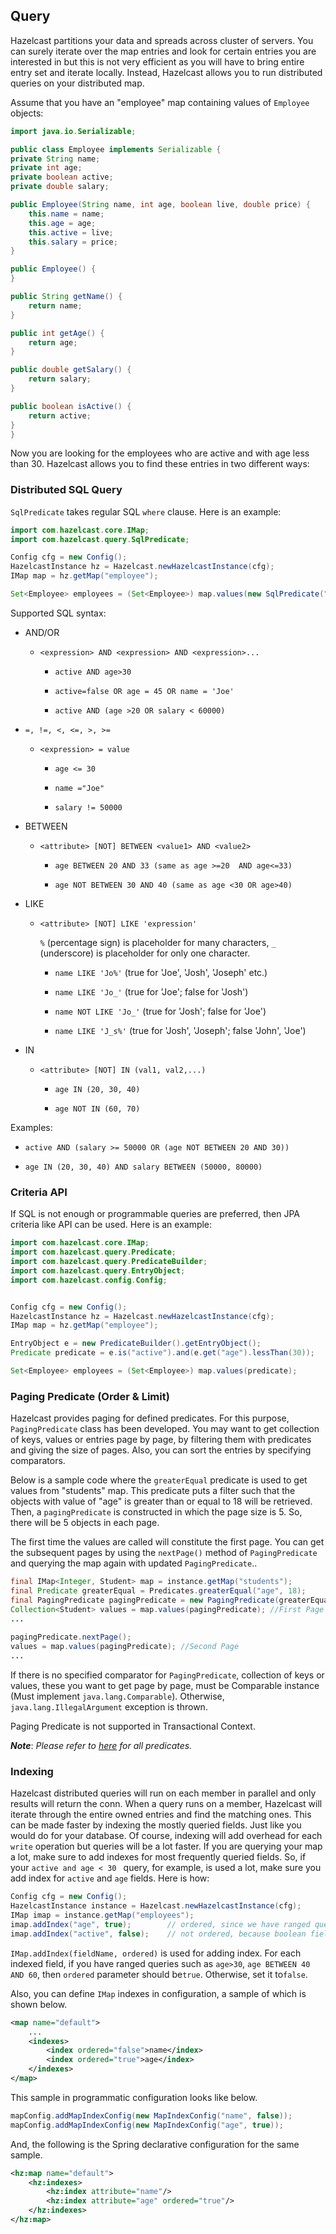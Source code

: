


## Query


Hazelcast partitions your data and spreads across cluster of servers. You can surely iterate over the map entries and look for certain entries you are interested in but this is not very efficient as you will have to bring entire entry set and iterate locally. Instead, Hazelcast allows you to run distributed queries on your distributed map.

Assume that you have an "employee" map containing values of `Employee` objects:

```java
import java.io.Serializable;

public class Employee implements Serializable {
private String name;
private int age;
private boolean active;
private double salary;

public Employee(String name, int age, boolean live, double price) {
    this.name = name;
    this.age = age;
    this.active = live;
    this.salary = price;
}

public Employee() {
}

public String getName() {
    return name;
}

public int getAge() {
    return age;
}

public double getSalary() {
    return salary;
}

public boolean isActive() {
    return active;
}
}
```

Now you are looking for the employees who are active and with age less than 30. Hazelcast allows you to find these entries in two different ways:

### Distributed SQL Query

`SqlPredicate` takes regular SQL `where` clause. Here is an example:

```java
import com.hazelcast.core.IMap;
import com.hazelcast.query.SqlPredicate;

Config cfg = new Config();
HazelcastInstance hz = Hazelcast.newHazelcastInstance(cfg);
IMap map = hz.getMap("employee");

Set<Employee> employees = (Set<Employee>) map.values(new SqlPredicate("active AND age < 30"));
```

Supported SQL syntax:

-   AND/OR

    -   `<expression> AND <expression> AND <expression>... `

        -   `active AND age>30`

        -   `active=false OR age = 45 OR name = 'Joe' `

        -   `active AND (age >20 OR salary < 60000) `

-   `=, !=, <, <=, >, >=`

    -   `<expression> = value`

        -   `age <= 30`

        -   `name ="Joe"`

        -   `salary != 50000`

-   BETWEEN

    -   `<attribute> [NOT] BETWEEN <value1> AND <value2>`

        -   `age BETWEEN 20 AND 33 (same as age >=20  AND age<=33)`

        -   `age NOT BETWEEN 30 AND 40 (same as age <30 OR age>40)`

-   LIKE

    -   `<attribute> [NOT] LIKE 'expression'`

        `%` (percentage sign) is placeholder for many characters, `_` (underscore) is placeholder for only one character.

        -   `name LIKE 'Jo%'` (true for 'Joe', 'Josh', 'Joseph' etc.)

        -   `name LIKE 'Jo_'` (true for 'Joe'; false for 'Josh')

        -   `name NOT LIKE 'Jo_'` (true for 'Josh'; false for 'Joe')

        -   `name LIKE 'J_s%'` (true for 'Josh', 'Joseph'; false 'John', 'Joe')

-   IN

    -   `<attribute> [NOT] IN (val1, val2,...)`

        -   `age IN (20, 30, 40)`

        -   `age NOT IN (60, 70)`

Examples:

-   `active AND (salary >= 50000 OR (age NOT BETWEEN 20 AND 30)) `

-   `age IN (20, 30, 40) AND salary BETWEEN (50000, 80000)`

### Criteria API

If SQL is not enough or programmable queries are preferred, then JPA criteria like API can be used. Here is an example:

```java
import com.hazelcast.core.IMap;
import com.hazelcast.query.Predicate;
import com.hazelcast.query.PredicateBuilder;
import com.hazelcast.query.EntryObject;
import com.hazelcast.config.Config;


Config cfg = new Config();
HazelcastInstance hz = Hazelcast.newHazelcastInstance(cfg);
IMap map = hz.getMap("employee");

EntryObject e = new PredicateBuilder().getEntryObject();
Predicate predicate = e.is("active").and(e.get("age").lessThan(30));

Set<Employee> employees = (Set<Employee>) map.values(predicate);
```

### Paging Predicate (Order & Limit)

Hazelcast provides paging for defined predicates. For this purpose, `PagingPredicate` class has been developed. You may want to get collection of keys, values or entries page by page, by filtering them with predicates and giving the size of pages. Also, you can sort the entries by specifying comparators.

Below is a sample code where the `greaterEqual` predicate is used to get values from "students" map. This predicate puts a filter such that the objects with value of "age" is greater than or equal to 18 will be retrieved. Then, a `pagingPredicate` is constructed in which the page size is 5. So, there will be 5 objects in each page. 

The first time the values are called will constitute the first page. You can get the subsequent pages by using the `nextPage()` method of `PagingPredicate` and querying the map again with updated `PagingPredicate`..

```java
final IMap<Integer, Student> map = instance.getMap("students");
final Predicate greaterEqual = Predicates.greaterEqual("age", 18);
final PagingPredicate pagingPredicate = new PagingPredicate(greaterEqual, 5);
Collection<Student> values = map.values(pagingPredicate); //First Page
...
       
pagingPredicate.nextPage();
values = map.values(pagingPredicate); //Second Page
...
```

If there is no specified comparator for `PagingPredicate`, collection of keys or values, these you want to get page by page, must be Comparable instance (Must implement `java.lang.Comparable`). Otherwise, `java.lang.IllegalArgument` exception is thrown.

Paging Predicate is not supported in Transactional Context.

***Note***: *Please refer to [here](http://hazelcast.org/docs/latest/javadoc/com/hazelcast/query/Predicates.html) for all predicates.*



### Indexing

Hazelcast distributed queries will run on each member in parallel and only results will return the conn. When a query runs on a member, Hazelcast will iterate through the entire owned entries and find the matching ones. This can be made faster by indexing the mostly queried fields. Just like you would do for your database. Of course, indexing will add overhead for each `write` operation but queries will be a lot faster. If you are querying your map a lot, make sure to add indexes for most frequently queried fields. So, if your `active and age < 30 ` query, for example, is used a lot, make sure you add index for `active` and `age` fields. Here is how:

```java
Config cfg = new Config();
HazelcastInstance instance = Hazelcast.newHazelcastInstance(cfg);
IMap imap = instance.getMap("employees");
imap.addIndex("age", true);        // ordered, since we have ranged queries for this field
imap.addIndex("active", false);    // not ordered, because boolean field cannot have range
```

`IMap.addIndex(fieldName, ordered)` is used for adding index. For each indexed field, if you have ranged queries such as `age>30`, `age BETWEEN 40 AND 60`, then `ordered` parameter should be`true`. Otherwise, set it to`false`.

Also, you can define `IMap` indexes in configuration, a sample of which is shown below.


```xml
<map name="default">
    ...
    <indexes>
        <index ordered="false">name</index>
        <index ordered="true">age</index>
    </indexes>
</map>
```


This sample in programmatic configuration looks like below.



```java
mapConfig.addMapIndexConfig(new MapIndexConfig("name", false));
mapConfig.addMapIndexConfig(new MapIndexConfig("age", true));
```


And, the following is the Spring declarative configuration for the same sample.
 


```xml
<hz:map name="default">
    <hz:indexes>
        <hz:index attribute="name"/>
        <hz:index attribute="age" ordered="true"/>
    </hz:indexes>
</hz:map>
```
